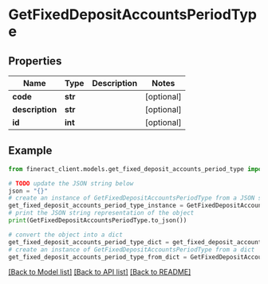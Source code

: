 # GetFixedDepositAccountsPeriodType


## Properties

Name | Type | Description | Notes
------------ | ------------- | ------------- | -------------
**code** | **str** |  | [optional] 
**description** | **str** |  | [optional] 
**id** | **int** |  | [optional] 

## Example

```python
from fineract_client.models.get_fixed_deposit_accounts_period_type import GetFixedDepositAccountsPeriodType

# TODO update the JSON string below
json = "{}"
# create an instance of GetFixedDepositAccountsPeriodType from a JSON string
get_fixed_deposit_accounts_period_type_instance = GetFixedDepositAccountsPeriodType.from_json(json)
# print the JSON string representation of the object
print(GetFixedDepositAccountsPeriodType.to_json())

# convert the object into a dict
get_fixed_deposit_accounts_period_type_dict = get_fixed_deposit_accounts_period_type_instance.to_dict()
# create an instance of GetFixedDepositAccountsPeriodType from a dict
get_fixed_deposit_accounts_period_type_from_dict = GetFixedDepositAccountsPeriodType.from_dict(get_fixed_deposit_accounts_period_type_dict)
```
[[Back to Model list]](../README.md#documentation-for-models) [[Back to API list]](../README.md#documentation-for-api-endpoints) [[Back to README]](../README.md)


